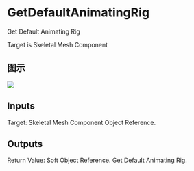 # GetDefaultAnimatingRig

Get Default Animating Rig

Target is Skeletal Mesh Component

## 图示

![]($-20221218-18260947.png)

## Inputs

Target: Skeletal Mesh Component Object Reference.  

## Outputs

Return Value: Soft Object Reference. Get Default Animating Rig.


